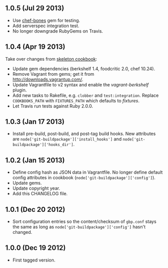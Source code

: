 1.0.5 (Jul 29 2013)
-------------------

* Use [chef-bones](https://github.com/mlafeldt/chef-bones) gem for testing.
* Add serverspec integration test.
* No longer downgrade RubyGems on Travis.

1.0.4 (Apr 19 2013)
-------------------

Take over changes from [skeleton cookbook](https://github.com/mlafeldt/skeleton-cookbook):

* Update gem dependencies (berkshelf 1.4, foodcritic 2.0, chef 10.24).
* Remove Vagrant from gems; get it from http://downloads.vagrantup.com/.
* Update Vagrantfile to v2 syntax and enable the _vagrant-berkshelf_ plugin.
* Add new tasks to Rakefile, e.g. `clobber` and `test:integration`. Replace
  `COOKBOOKS_PATH` with `FIXTURES_PATH` which defaults to _fixtures_.
* Let Travis run tests against Ruby 2.0.0.


1.0.3 (Jan 17 2013)
-------------------

* Install pre-build, post-build, and post-tag build hooks. New attributes are
  `node['git-buildpackage']['install_hooks']` and
  `node['git-buildpackage']['hooks_dir']`.


1.0.2 (Jan 15 2013)
-------------------

* Define config hash as JSON data in Vagrantfile. No longer define default config
  attributes in cookbook (`node['git-buildpackage']['config']`).
* Update gems.
* Update copyright year.
* Add this CHANGELOG file.


1.0.1 (Dec 20 2012)
-------------------

* Sort configuration entries so the content/checksum of `gbp.conf` stays the
  same as long as `node['git-buildpackage']['config']` hasn't changed.


1.0.0 (Dec 19 2012)
-------------------

* First tagged version.
